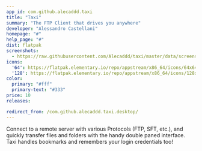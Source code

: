 ```yaml
---
app_id: com.github.alecaddd.taxi
title: "Taxi"
summary: "The FTP Client that drives you anywhere"
developer: "Alessandro Castellani"
homepage: "#"
help_page: "#"
dist: flatpak
screenshots:
  - https://raw.githubusercontent.com/Alecaddd/taxi/master/data/screenshot.png
icons:
  '64': https://flatpak.elementary.io/repo/appstream/x86_64/icons/64x64/com.github.alecaddd.taxi.png
  '128': https://flatpak.elementary.io/repo/appstream/x86_64/icons/128x128/com.github.alecaddd.taxi.png
color:
  primary: "#fff"
  primary-text: "#333"
price: 10
releases:

redirect_from: /com.github.alecaddd.taxi.desktop/
---
```


<p>Connect to a remote server with various Protocols (FTP, SFT, etc.), and quickly transfer files and folders with the handy double paned interface. Taxi handles bookmarks and remembers your login credentials too!</p>